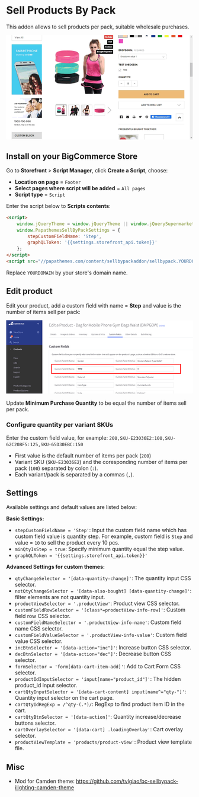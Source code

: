 # Sell Products By Pack

This addon allows to sell products per pack, suitable wholesale purchases.

![bc-sell-by-pack-demo](img/bc-sell-by-pack-demo.gif)

## Install on your BigCommerce Store

Go to **Storefront** > **Script Manager**, click **Create a Script**, choose:

- **Location on page** = `Footer`
- **Select pages where script will be added** = `All pages`
- **Script type** = `Script`

Enter the script below to **Scripts contents**: 

```html
<script>
    window.jQueryTheme = window.jQueryTheme || window.jQuerySupermarket || window.chiarajQuery || window.jQuery || window.$;
    window.PapathemesSellByPackSettings = {
        stepCustomFieldName: 'Step',
        graphQLToken: '{{settings.storefront_api.token}}'
    };
</script>
<script src="//papathemes.com/content/sellbypackaddon/sellbypack.YOURDOMAIN.js" async></script>
```

Replace `YOURDOMAIN` by your store's domain name.

## Edit product

Edit your product, add a custom field with name = **Step** and value is the number of items sell per pack:

![edit-custom-field-sell-by-pack](img/edit-custom-field-sell-by-pack.png)

Update **Minimum Purchase Quantity** to be equal the number of items sell per pack.

### Configure quantity per variant SKUs


Enter the custom field value, for example: `200,SKU-E23036E2:100,SKU-62C208F5:125,SKU-65D30EBC:150`

- First value is the default number of items per pack (`200`)
- Variant SKU (`SKU-E23036E2`) and the coresponding number of items per pack (`100`) separated by colon (`:`).
- Each variant/pack is separated by a commas (`,`).


## Settings

Available settings and default values are listed below:

**Basic Settings:**

- `stepCustomFieldName = 'Step'`: Input the custom field name which has custom field value is quantity step. For example, custom field is `Step` and value = `10` to sell the product every 10 pcs.
- `minQtyIsStep = true`: Specify minimum quantity  equal the step value.
- `graphQLToken = '{{settings.storefront_api.token}}'`

**Advanced Settings for custom themes:**

- `qtyChangeSelector = '[data-quantity-change]'`: The quantity input CSS selector.
- `notQtyChangeSelector = '[data-also-bought] [data-quantity-change]'`: filter elements are not quantity input.
- `productViewSelector = '.productView'`: Product view CSS selector.
- `customFieldRowSelector = '[class*=productView-info-row]'`: Custom field row CSS selector.
- `customFieldNameSelector = '.productView-info-name'`: Custom field name CSS selector.
- `customFieldValueSelector = '.productView-info-value'`: Custom field value CSS selector.
- `incBtnSelector = '[data-action="inc"]'`: Increase button CSS selector.
- `decBtnSelector = '[data-action="dec"]'`: Decrease button CSS selector.
- `formSelector = 'form[data-cart-item-add]'`: Add to Cart Form CSS selector.
- `productIdInputSelector = 'input[name="product_id"]'`: The hidden product_id input selector.
- `cartQtyInputSelector = '[data-cart-content] input[name^="qty-"]'`: Quantity input selector on the cart page.
- `cartQtyIdRegExp = /^qty-(.*)/`: RegExp to find product item ID in the cart.
- `cartQtyBtnSelector = '[data-action]'`: Quantity increase/decrease buttons selector.
- `cartOverlaySelector = '[data-cart] .loadingOverlay'`: Cart overlay selector.
- `productViewTemplate = 'products/product-view'`: Product view template file.


## Misc

- Mod for Camden theme: https://github.com/tvlgiao/bc-sellbypack-ilighting-camden-theme

